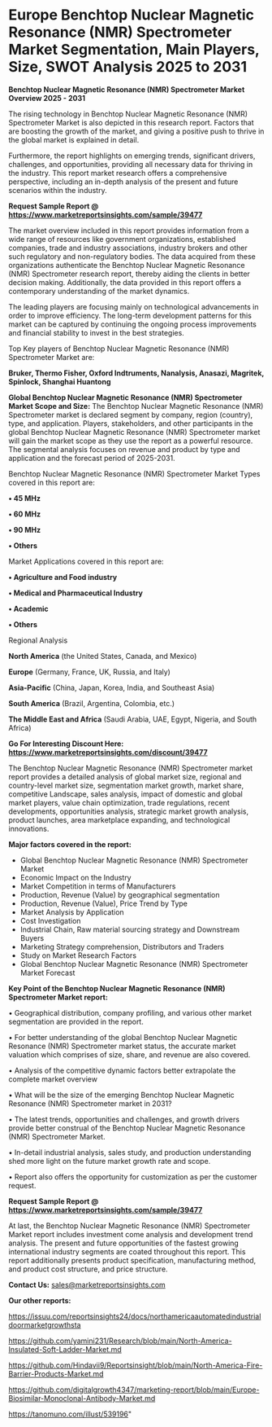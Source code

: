 # Europe Benchtop Nuclear Magnetic Resonance (NMR) Spectrometer Market Segmentation, Main Players, Size, SWOT Analysis 2025 to 2031

<Strong> Benchtop Nuclear Magnetic Resonance (NMR) Spectrometer Market Overview 2025 - 2031</strong>

The rising technology in Benchtop Nuclear Magnetic Resonance (NMR) Spectrometer Market is also depicted in this research report. Factors that are boosting the growth of the market, and giving a positive push to thrive in the global market is explained in detail.

Furthermore, the report highlights on emerging trends, significant drivers, challenges, and opportunities, providing all necessary data for thriving in the industry. This report market research offers a comprehensive perspective, including an in-depth analysis of the present and future scenarios within the industry.

<strong>Request Sample Report @ <a href=https://www.marketreportsinsights.com/sample/39477>https://www.marketreportsinsights.com/sample/39477</a></strong>

The market overview included in this report provides information from a wide range of resources like government organizations, established companies, trade and industry associations, industry brokers and other such regulatory and non-regulatory bodies. The data acquired from these organizations authenticate the Benchtop Nuclear Magnetic Resonance (NMR) Spectrometer research report, thereby aiding the clients in better decision making. Additionally, the data provided in this report offers a contemporary understanding of the market dynamics.

The leading players are focusing mainly on technological advancements in order to improve efficiency. The long-term development patterns for this market can be captured by continuing the ongoing process improvements and financial stability to invest in the best strategies.

Top Key players of Benchtop Nuclear Magnetic Resonance (NMR) Spectrometer Market are:

<strong>Bruker, Thermo Fisher, Oxford Indtruments, Nanalysis, Anasazi, Magritek, Spinlock, Shanghai Huantong</strong>

<strong><b>Global Benchtop Nuclear Magnetic Resonance (NMR) Spectrometer Market Scope and Size:</b></strong>
The Benchtop Nuclear Magnetic Resonance (NMR) Spectrometer market is declared segment by company, region (country), type, and application. Players, stakeholders, and other participants in the global Benchtop Nuclear Magnetic Resonance (NMR) Spectrometer market will gain the market scope as they use the report as a powerful resource. The segmental analysis focuses on revenue and product by type and application and the forecast period of 2025-2031.

Benchtop Nuclear Magnetic Resonance (NMR) Spectrometer Market Types covered in this report are:

<strong>•  45 MHz

•  60 MHz

•  90 MHz

•  Others</strong>

Market Applications covered in this report are:

<strong>•  Agriculture and Food industry

•  Medical and Pharmaceutical Industry

•  Academic

•  Others</strong> 

Regional Analysis

<strong>North America</strong> (the United States, Canada, and Mexico)

<strong>Europe</strong> (Germany, France, UK, Russia, and Italy)

<strong>Asia-Pacific</strong> (China, Japan, Korea, India, and Southeast Asia)

<strong>South America</strong> (Brazil, Argentina, Colombia, etc.)

<strong>The Middle East and Africa</strong> (Saudi Arabia, UAE, Egypt, Nigeria, and South Africa)

<strong>Go For Interesting Discount Here: <a href=https://www.marketreportsinsights.com/discount/39477>https://www.marketreportsinsights.com/discount/39477</a></strong>

The Benchtop Nuclear Magnetic Resonance (NMR) Spectrometer market report provides a detailed analysis of global market size, regional and country-level market size, segmentation market growth, market share, competitive Landscape, sales analysis, impact of domestic and global market players, value chain optimization, trade regulations, recent developments, opportunities analysis, strategic market growth analysis, product launches, area marketplace expanding, and technological innovations.

<strong><b>Major factors covered in the report:</b></strong>
<ul>
  <li>Global Benchtop Nuclear Magnetic Resonance (NMR) Spectrometer Market </li>
  <li>Economic Impact on the Industry</li>
  <li>Market Competition in terms of Manufacturers</li>
  <li>Production, Revenue (Value) by geographical segmentation</li>
  <li>Production, Revenue (Value), Price Trend by Type</li>
  <li>Market Analysis by Application</li>
  <li>Cost Investigation</li>
  <li>Industrial Chain, Raw material sourcing strategy and Downstream Buyers</li>
  <li>Marketing Strategy comprehension, Distributors and Traders</li>
  <li>Study on Market Research Factors</li>
  <li>Global Benchtop Nuclear Magnetic Resonance (NMR) Spectrometer Market Forecast</li>
</ul>

<strong><b>Key Point of the Benchtop Nuclear Magnetic Resonance (NMR) Spectrometer Market report:</b></strong>

• Geographical distribution, company profiling, and various other market segmentation are provided in the report.

• For better understanding of the global Benchtop Nuclear Magnetic Resonance (NMR) Spectrometer market status, the accurate market valuation which comprises of size, share, and revenue are also covered.

• Analysis of the competitive dynamic factors better extrapolate the complete market overview

• What will be the size of the emerging Benchtop Nuclear Magnetic Resonance (NMR) Spectrometer market in 2031?

• The latest trends, opportunities and challenges, and growth drivers provide better construal of the Benchtop Nuclear Magnetic Resonance (NMR) Spectrometer Market.

• In-detail industrial analysis, sales study, and production understanding shed more light on the future market growth rate and scope.

• Report also offers the opportunity for customization as per the customer request.

<strong>Request Sample Report @ <a href=https://www.marketreportsinsights.com/sample/39477>https://www.marketreportsinsights.com/sample/39477</a></strong>

At last, the Benchtop Nuclear Magnetic Resonance (NMR) Spectrometer Market report includes investment come analysis and development trend analysis. The present and future opportunities of the fastest growing international industry segments are coated throughout this report. This report additionally presents product specification, manufacturing method, and product cost structure, and price structure.

<strong>Contact Us:</strong>
sales@marketreportsinsights.com

<strong>Our other reports:</strong>

<a href=https://issuu.com/reportsinsights24/docs/northamericaautomatedindustrialdoormarketgrowthsta>https://issuu.com/reportsinsights24/docs/northamericaautomatedindustrialdoormarketgrowthsta</a>

<a href=https://github.com/yamini231/Research/blob/main/North-America-Insulated-Soft-Ladder-Market.md>https://github.com/yamini231/Research/blob/main/North-America-Insulated-Soft-Ladder-Market.md</a>

<a href=https://github.com/Hindavii9/Reportsinsight/blob/main/North-America-Fire-Barrier-Products-Market.md>https://github.com/Hindavii9/Reportsinsight/blob/main/North-America-Fire-Barrier-Products-Market.md</a>

<a href=https://github.com/digitalgrowth4347/marketing-report/blob/main/Europe-Biosimilar-Monoclonal-Antibody-Market.md>https://github.com/digitalgrowth4347/marketing-report/blob/main/Europe-Biosimilar-Monoclonal-Antibody-Market.md</a>

<a href=https://tanomuno.com/illust/539196>https://tanomuno.com/illust/539196</a>"
